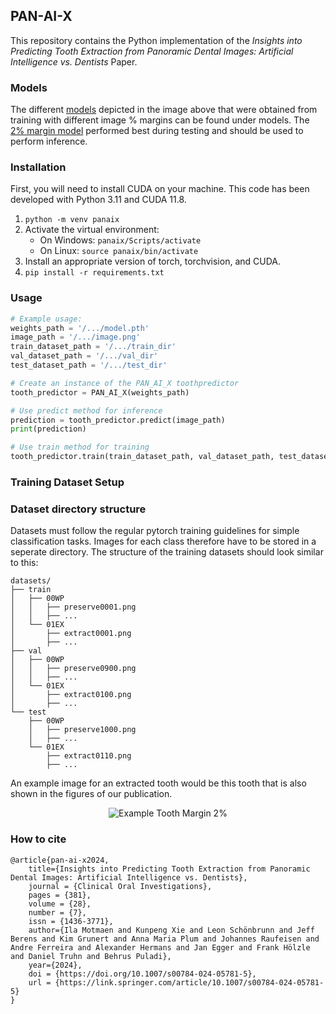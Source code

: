 ## PAN-AI-X

This repository contains the Python implementation of the *Insights into Predicting Tooth Extraction from Panoramic Dental Images: Artificial Intelligence vs. Dentists* Paper.

### Models

The different [models](https://github.com/OMFSdigital/PAN-AI-X/tree/main/models) depicted in the image above that were obtained from training with different image % margins can be found under models.
The [2% margin model](https://github.com/OMFSdigital/PAN-AI-X/blob/main/models/panaix_2.pth) performed best during testing and should be used to perform inference.

### Installation

First, you will need to install CUDA on your machine.
This code has been developed with Python 3.11 and CUDA 11.8.

1. `python -m venv panaix`
2. Activate the virtual environment:
    - On Windows: `panaix/Scripts/activate`
    - On Linux: `source panaix/bin/activate`
3. Install an appropriate version of torch, torchvision, and CUDA.
4. `pip install -r requirements.txt`


### Usage

```python
# Example usage:
weights_path = '/.../model.pth'
image_path = '/.../image.png'
train_dataset_path = '/.../train_dir'
val_dataset_path = '/.../val_dir'
test_dataset_path = '/.../test_dir'

# Create an instance of the PAN_AI_X toothpredictor
tooth_predictor = PAN_AI_X(weights_path)

# Use predict method for inference
prediction = tooth_predictor.predict(image_path)
print(prediction)

# Use train method for training
tooth_predictor.train(train_dataset_path, val_dataset_path, test_dataset_path)
```

### Training Dataset Setup

### Dataset directory structure

Datasets must follow the regular pytorch training guidelines for simple classification tasks. Images for each class therefore have to be stored in a seperate directory. The structure of the training datasets should look similar to this:

    datasets/
    ├── train
	│   ├── 00WP
	│   │   ├── preserve0001.png
	│   │   ├── ...
	│   └── 01EX
	│       ├── extract0001.png
	│       ├── ...
    ├── val
	│   ├── 00WP
	│   │   ├── preserve0900.png
	│   │   ├── ...
	│   └── 01EX
	│       ├── extract0100.png
	│       ├── ...
    └── test
	    ├── 00WP
	    │   ├── preserve1000.png
	    │   ├── ...
	    └── 01EX
	        ├── extract0110.png
	        ├── ...
	 
An example image for an extracted tooth would be this tooth that is also shown in the figures of our publication.

<p align="center">
	<img style="margin-left: auto; margin-right: auto;" alt="Example Tooth Margin 2%" src="https://github.com/OMFSdigital/PAN-AI-X/assets/38540238/9d3d68e1-36de-4cd1-995a-bb260c7f55b3">
</p>

### How to cite

```
@article{pan-ai-x2024,
    title={Insights into Predicting Tooth Extraction from Panoramic Dental Images: Artificial Intelligence vs. Dentists},
    journal = {Clinical Oral Investigations},
    pages = {381},
    volume = {28},
    number = {7},
    issn = {1436-3771},
    author={Ila Motmaen and Kunpeng Xie and Leon Schönbrunn and Jeff Berens and Kim Grunert and Anna Maria Plum and Johannes Raufeisen and Andre Ferreira and Alexander Hermans and Jan Egger and Frank Hölzle and Daniel Truhn and Behrus Puladi},
    year={2024},
    doi = {https://doi.org/10.1007/s00784-024-05781-5},
    url = {https://link.springer.com/article/10.1007/s00784-024-05781-5}
}
```
